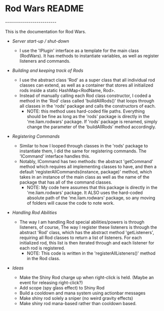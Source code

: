 
<h1> Rod Wars README</h1>
--------------------------

This is the documentation for Rod Wars.

* *_Server start-up / shut-down_*
    * I use the 'IPlugin' interface as a template for the main class (RodWars). It has methods to instantiate variables, as well as register listeners and commands.
* *_Building and keeping track of Rods_*
    * I use the abstract class 'Rod' as a super class that all individual rod classes can extend, as well as a container that stores all initialized rods inside a static HashMap<RodName, Rod>.
    * Instead of manually calling each Rod class constructor, I coded a method in the 'Rod' class called 'buildAllRods()' that loops through all classes in the 'rods' package and calls the constructors of each.
      * NOTE: this method uses hard-coded file paths. Everything should be fine as long as the 'rods' package is directly in the 'me.liam.rodwars' package. If 'rods' package is renamed, simply change the parameter of the 'buildAllRods' method accordingly.
* *_Registering Commands_*
  * Similar to how I looped through classes in the 'rods' package to instantiate them, I did the same for registering commands. The 'ICommand' interface handles this.
  * Notably, ICommand has two methods: the abstract 'getCommand' method which requires all implementing classes to have, and then a default 'registerAllCommands(instance, package)' method, which takes in an instance of the main class as well as the name of the package that has all of the command classes.
    * NOTE: My code here assumes that this package is directly in the 'me.liam.rodwars' package. It ALSO uses the hard-coded absolute path of the 'me.liam.rodwars' package, so any moving of folders will cause the code to note work.
* *_Handling Rod Abilities_*
  * The way I am handling Rod special abilities/powers is through listeners, of course, The way I register these listeners is through the abstract 'Rod' class, which has the abstract method 'getListeners', requiring all Rod classes to return a list of listeners. For each initialized rod, this list is then iterated through and each listener for each rod is registered.
    * NOTE: This code is written in the 'registerAllListeners()' method in the Rod class.


* *_Ideas_*
  * Make the Shiny Rod charge up when right-click is held. (Maybe an event for releasing right-click?)
  * Add scope (spy glass effect) to Shiny Rod
  * Build a cooldown and mana system using actionbar messages
  * Make shiny rod solely a sniper (no weird gravity effects)
  * Make shiny rod mana-based rather than cooldown based.
